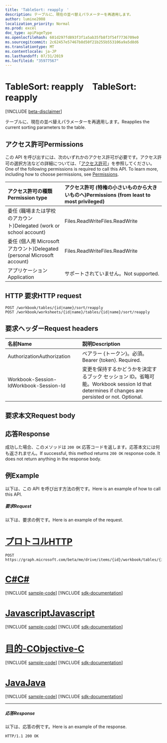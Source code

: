 ```yaml
---
title: 'TableSort: reapply　'
description: テーブルに、現在の並べ替えパラメーターを再適用します。
author: lumine2008
localization_priority: Normal
ms.prod: excel
doc_type: apiPageType
ms.openlocfilehash: 601d297fd893f3f1a5ab35fb8f3f54f7736709e0
ms.sourcegitcommit: 2c62457e57467b8d50f21b255b553106a9a5d8d6
ms.translationtype: MT
ms.contentlocale: ja-JP
ms.lasthandoff: 07/31/2019
ms.locfileid: "35977567"
---
```

# <a name="tablesort-reapply"></a><span data-ttu-id="8dd1f-103">TableSort: reapply　</span><span class="sxs-lookup"><span data-stu-id="8dd1f-103">TableSort: reapply</span></span>

[!INCLUDE [beta-disclaimer](../../includes/beta-disclaimer.md)]

<span data-ttu-id="8dd1f-104">テーブルに、現在の並べ替えパラメーターを再適用します。</span><span class="sxs-lookup"><span data-stu-id="8dd1f-104">Reapplies the current sorting parameters to the table.</span></span>
## <a name="permissions"></a><span data-ttu-id="8dd1f-105">アクセス許可</span><span class="sxs-lookup"><span data-stu-id="8dd1f-105">Permissions</span></span>
<span data-ttu-id="8dd1f-p101">この API を呼び出すには、次のいずれかのアクセス許可が必要です。アクセス許可の選択方法などの詳細については、「[アクセス許可](/graph/permissions-reference)」を参照してください。</span><span class="sxs-lookup"><span data-stu-id="8dd1f-p101">One of the following permissions is required to call this API. To learn more, including how to choose permissions, see [Permissions](/graph/permissions-reference).</span></span>

|<span data-ttu-id="8dd1f-108">アクセス許可の種類</span><span class="sxs-lookup"><span data-stu-id="8dd1f-108">Permission type</span></span>      | <span data-ttu-id="8dd1f-109">アクセス許可 (特権の小さいものから大きいものへ)</span><span class="sxs-lookup"><span data-stu-id="8dd1f-109">Permissions (from least to most privileged)</span></span>              |
|:--------------------|:---------------------------------------------------------|
|<span data-ttu-id="8dd1f-110">委任 (職場または学校のアカウント)</span><span class="sxs-lookup"><span data-stu-id="8dd1f-110">Delegated (work or school account)</span></span> | <span data-ttu-id="8dd1f-111">Files.ReadWrite</span><span class="sxs-lookup"><span data-stu-id="8dd1f-111">Files.ReadWrite</span></span>    |
|<span data-ttu-id="8dd1f-112">委任 (個人用 Microsoft アカウント)</span><span class="sxs-lookup"><span data-stu-id="8dd1f-112">Delegated (personal Microsoft account)</span></span> | <span data-ttu-id="8dd1f-113">Files.ReadWrite</span><span class="sxs-lookup"><span data-stu-id="8dd1f-113">Files.ReadWrite</span></span>    |
|<span data-ttu-id="8dd1f-114">アプリケーション</span><span class="sxs-lookup"><span data-stu-id="8dd1f-114">Application</span></span> | <span data-ttu-id="8dd1f-115">サポートされていません。</span><span class="sxs-lookup"><span data-stu-id="8dd1f-115">Not supported.</span></span> |

## <a name="http-request"></a><span data-ttu-id="8dd1f-116">HTTP 要求</span><span class="sxs-lookup"><span data-stu-id="8dd1f-116">HTTP request</span></span>
<!-- { "blockType": "ignored" } -->
```http
POST /workbook/tables/{id|name}/sort/reapply
POST /workbook/worksheets/{id|name}/tables/{id|name}/sort/reapply

```
## <a name="request-headers"></a><span data-ttu-id="8dd1f-117">要求ヘッダー</span><span class="sxs-lookup"><span data-stu-id="8dd1f-117">Request headers</span></span>
| <span data-ttu-id="8dd1f-118">名前</span><span class="sxs-lookup"><span data-stu-id="8dd1f-118">Name</span></span>       | <span data-ttu-id="8dd1f-119">説明</span><span class="sxs-lookup"><span data-stu-id="8dd1f-119">Description</span></span>|
|:---------------|:----------|
| <span data-ttu-id="8dd1f-120">Authorization</span><span class="sxs-lookup"><span data-stu-id="8dd1f-120">Authorization</span></span>  | <span data-ttu-id="8dd1f-p102">ベアラー {トークン}。必須。</span><span class="sxs-lookup"><span data-stu-id="8dd1f-p102">Bearer {token}. Required.</span></span> |
| <span data-ttu-id="8dd1f-123">Workbook-Session-Id</span><span class="sxs-lookup"><span data-stu-id="8dd1f-123">Workbook-Session-Id</span></span>  | <span data-ttu-id="8dd1f-p103">変更を保持するかどうかを決定するブック セッション ID。省略可能。</span><span class="sxs-lookup"><span data-stu-id="8dd1f-p103">Workbook session Id that determines if changes are persisted or not. Optional.</span></span>|

## <a name="request-body"></a><span data-ttu-id="8dd1f-126">要求本文</span><span class="sxs-lookup"><span data-stu-id="8dd1f-126">Request body</span></span>

## <a name="response"></a><span data-ttu-id="8dd1f-127">応答</span><span class="sxs-lookup"><span data-stu-id="8dd1f-127">Response</span></span>

<span data-ttu-id="8dd1f-p104">成功した場合、このメソッドは `200 OK` 応答コードを返します。応答本文には何も返されません。</span><span class="sxs-lookup"><span data-stu-id="8dd1f-p104">If successful, this method returns `200 OK` response code. It does not return anything in the response body.</span></span>

## <a name="example"></a><span data-ttu-id="8dd1f-130">例</span><span class="sxs-lookup"><span data-stu-id="8dd1f-130">Example</span></span>
<span data-ttu-id="8dd1f-131">以下は、この API を呼び出す方法の例です。</span><span class="sxs-lookup"><span data-stu-id="8dd1f-131">Here is an example of how to call this API.</span></span>
##### <a name="request"></a><span data-ttu-id="8dd1f-132">要求</span><span class="sxs-lookup"><span data-stu-id="8dd1f-132">Request</span></span>
<span data-ttu-id="8dd1f-133">以下は、要求の例です。</span><span class="sxs-lookup"><span data-stu-id="8dd1f-133">Here is an example of the request.</span></span>

# <a name="httptabhttp"></a>[<span data-ttu-id="8dd1f-134">プロトコル</span><span class="sxs-lookup"><span data-stu-id="8dd1f-134">HTTP</span></span>](#tab/http)
<!-- {
  "blockType": "request",
  "name": "tablesort_reapply"
}-->
```http
POST https://graph.microsoft.com/beta/me/drive/items/{id}/workbook/tables/{id|name}/sort/reapply
```
# <a name="ctabcsharp"></a>[<span data-ttu-id="8dd1f-135">C#</span><span class="sxs-lookup"><span data-stu-id="8dd1f-135">C#</span></span>](#tab/csharp)
[!INCLUDE [sample-code](../includes/snippets/csharp/tablesort-reapply-csharp-snippets.md)]
[!INCLUDE [sdk-documentation](../includes/snippets/snippets-sdk-documentation-link.md)]

# <a name="javascripttabjavascript"></a>[<span data-ttu-id="8dd1f-136">Javascript</span><span class="sxs-lookup"><span data-stu-id="8dd1f-136">Javascript</span></span>](#tab/javascript)
[!INCLUDE [sample-code](../includes/snippets/javascript/tablesort-reapply-javascript-snippets.md)]
[!INCLUDE [sdk-documentation](../includes/snippets/snippets-sdk-documentation-link.md)]

# <a name="objective-ctabobjc"></a>[<span data-ttu-id="8dd1f-137">目的-C</span><span class="sxs-lookup"><span data-stu-id="8dd1f-137">Objective-C</span></span>](#tab/objc)
[!INCLUDE [sample-code](../includes/snippets/objc/tablesort-reapply-objc-snippets.md)]
[!INCLUDE [sdk-documentation](../includes/snippets/snippets-sdk-documentation-link.md)]

# <a name="javatabjava"></a>[<span data-ttu-id="8dd1f-138">Java</span><span class="sxs-lookup"><span data-stu-id="8dd1f-138">Java</span></span>](#tab/java)
[!INCLUDE [sample-code](../includes/snippets/java/tablesort-reapply-java-snippets.md)]
[!INCLUDE [sdk-documentation](../includes/snippets/snippets-sdk-documentation-link.md)]

---


##### <a name="response"></a><span data-ttu-id="8dd1f-139">応答</span><span class="sxs-lookup"><span data-stu-id="8dd1f-139">Response</span></span>
<span data-ttu-id="8dd1f-140">以下は、応答の例です。</span><span class="sxs-lookup"><span data-stu-id="8dd1f-140">Here is an example of the response.</span></span> 
<!-- {
  "blockType": "response",
  "truncated": true,
  "@odata.type": "microsoft.graph.none"
} -->
```http
HTTP/1.1 200 OK
```

<!-- uuid: 8fcb5dbc-d5aa-4681-8e31-b001d5168d79
2015-10-25 14:57:30 UTC -->
<!--
{
  "type": "#page.annotation",
  "description": "TableSort: reapply",
  "keywords": "",
  "section": "documentation",
  "tocPath": "",
  "suppressions": [
  ]
}
-->
